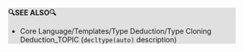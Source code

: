 <div style="margin:2em; background-color: #e0e0e0;">

<strong>🔍SEE ALSO🔍</strong>

 * Core Language/Templates/Type Deduction/Type Cloning Deduction_TOPIC (`decltype(auto)` description)

</div>

